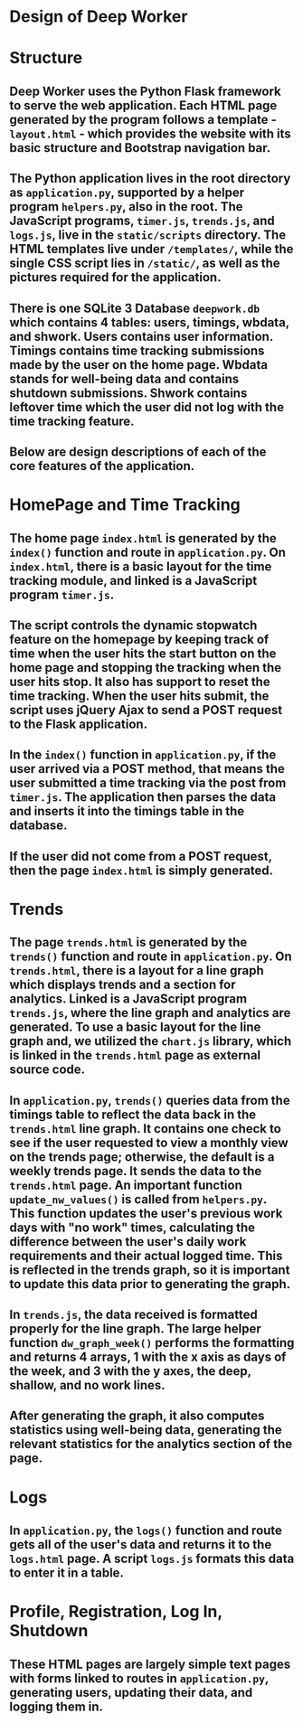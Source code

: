 # Design of Deep Worker

# Structure 

## Deep Worker uses the Python Flask framework to serve the web application. Each HTML page generated by the program follows a template - ```layout.html``` - which provides the website with its basic structure and Bootstrap navigation bar.

## The Python application lives in the root directory as ```application.py```, supported by a helper program ```helpers.py```, also in the root. The JavaScript programs, ```timer.js```, ```trends.js```, and ```logs.js```, live in the `static/scripts` directory. The HTML templates live under `/templates/`, while the single CSS script lies in `/static/`, as well as the pictures required for the application.

## There is one SQLite 3 Database `deepwork.db` which contains 4 tables: users, timings, wbdata, and shwork. Users contains user information. Timings contains time tracking submissions made by the user on the home page. Wbdata stands for well-being data and contains shutdown submissions. Shwork contains leftover time which the user did not log with the time tracking feature.

## Below are design descriptions of each of the core features of the application. 

# HomePage and Time Tracking

## The home page `index.html` is generated by the ```index()``` function and route in `application.py`. On `index.html`, there is a basic layout for the time tracking module, and linked is a JavaScript program `timer.js`. 

## The script controls the dynamic stopwatch feature on the homepage by keeping track of time when the user hits the **start** button on the home page and stopping the tracking when the user hits **stop**. It also has support to **reset** the time tracking. When the user hits **submit**, the script uses jQuery Ajax to send a POST request to the Flask application.

## In the `index()` function in `application.py`, if the user arrived via a POST method, that means the user submitted a time tracking via the post from `timer.js`. The application then parses the data and inserts it into the timings table in the database. 

## If the user did not come from a POST request, then the page `index.html` is simply generated. 

# Trends

##  The page `trends.html` is generated by the `trends()` function and route in `application.py`. On `trends.html`, there is a layout for a line graph which displays trends and a section for analytics. Linked is a JavaScript program `trends.js`, where the line graph and analytics are generated. To use a basic layout for the line graph and, we utilized the `chart.js` library, which is linked in the `trends.html` page as external source code.

## In `application.py`, `trends()` queries data from the timings table to reflect the data back in the `trends.html` line graph. It contains one check to see if the user requested to view a monthly view on the trends page; otherwise, the default is a weekly trends page. It sends the data to the `trends.html` page. An important function `update_nw_values()` is called from `helpers.py`. This function updates the user's previous work days with "no work" times, calculating the difference between the user's daily work requirements and their actual logged time. This is reflected in the trends graph, so it is important to update this data prior to generating the graph. 

## In `trends.js`, the data received is formatted properly for the line graph. The large helper function `dw_graph_week()` performs the formatting and returns 4 arrays, 1 with the x axis as days of the week, and 3 with the y axes, the deep, shallow, and no work lines. 

## After generating the graph, it also computes statistics using well-being data, generating the relevant statistics for the analytics section of the page.

# Logs

## In `application.py`, the `logs()` function and route gets all of the user's data and returns it to the `logs.html` page. A script `logs.js` formats this data to enter it in a table. 

# Profile, Registration, Log In, Shutdown

## These HTML pages are largely simple text pages with forms linked to routes in `application.py`, generating users, updating their data, and logging them in. 